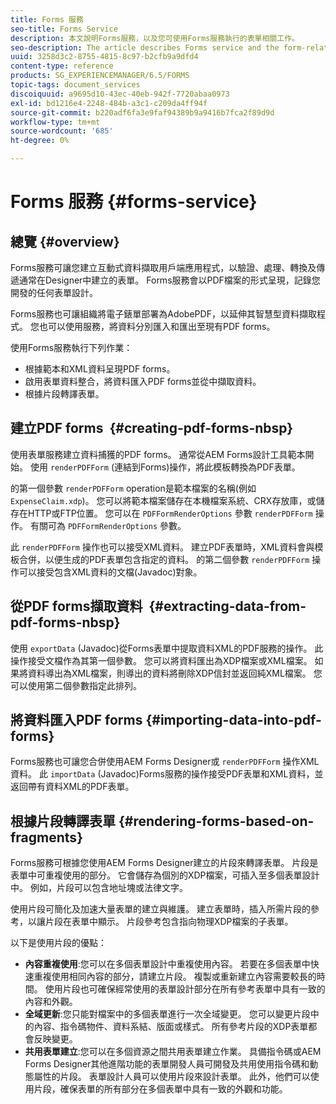 ```yaml
---
title: Forms 服務
seo-title: Forms Service
description: 本文說明Forms服務，以及您可使用Forms服務執行的表單相關工作。
seo-description: The article describes Forms service and the form-related tasks you can perform using Forms service.
uuid: 3258d3c2-8755-4815-8c97-b2cfb9a9dfd4
content-type: reference
products: SG_EXPERIENCEMANAGER/6.5/FORMS
topic-tags: document_services
discoiquuid: a9695d10-43ec-40eb-942f-7720abaa0973
exl-id: bd1216e4-2248-484b-a3c1-c209da4ff94f
source-git-commit: b220adf6fa3e9faf94389b9a9416b7fca2f89d9d
workflow-type: tm+mt
source-wordcount: '685'
ht-degree: 0%

---
```


# Forms 服務 {#forms-service}

## 總覽 {#overview}

Forms服務可讓您建立互動式資料擷取用戶端應用程式，以驗證、處理、轉換及傳遞通常在Designer中建立的表單。 Forms服務會以PDF檔案的形式呈現，記錄您開發的任何表單設計。

Forms服務也可讓組織將電子錶單部署為AdobePDF，以延伸其智慧型資料擷取程式。 您也可以使用服務，將資料分別匯入和匯出至現有PDF forms。

使用Forms服務執行下列作業：

* 根據範本和XML資料呈現PDF forms。
* 啟用表單資料整合，將資料匯入PDF forms並從中擷取資料。
* 根據片段轉譯表單。

## 建立PDF forms  {#creating-pdf-forms-nbsp}

使用表單服務建立資料捕獲的PDF forms。 通常從AEM Forms設計工具範本開始。 使用 `renderPDFForm` (連結到Forms)操作，將此模板轉換為PDF表單。

的第一個參數 `renderPDFForm` operation是範本檔案的名稱(例如 `ExpenseClaim.xdp`)。 您可以將範本檔案儲存在本機檔案系統、CRX存放庫，或儲存在HTTP或FTP位置。 您可以在 `PDFFormRenderOptions` 參數 `renderPDFForm` 操作。 有關可為 `PDFFormRenderOptions` 參數。

此 `renderPDFForm` 操作也可以接受XML資料。 建立PDF表單時，XML資料會與模板合併，以便生成的PDF表單包含指定的資料。 的第二個參數 `renderPDFForm` 操作可以接受包含XML資料的文檔(Javadoc)對象。

## 從PDF forms擷取資料  {#extracting-data-from-pdf-forms-nbsp}

使用 `exportData` (Javadoc)從Forms表單中提取資料XML的PDF服務的操作。 此操作接受文檔作為其第一個參數。 您可以將資料匯出為XDP檔案或XML檔案。 如果將資料導出為XML檔案，則導出的資料將刪除XDP信封並返回純XML檔案。 您可以使用第二個參數指定此排列。

## 將資料匯入PDF forms {#importing-data-into-pdf-forms}

Forms服務也可讓您合併使用AEM Forms Designer或 `renderPDFForm` 操作XML資料。 此 `importData` (Javadoc)Forms服務的操作接受PDF表單和XML資料，並返回帶有資料XML的PDF表單。

## 根據片段轉譯表單 {#rendering-forms-based-on-fragments}

Forms服務可根據您使用AEM Forms Designer建立的片段來轉譯表單。 片段是表單中可重複使用的部分。 它會儲存為個別的XDP檔案，可插入至多個表單設計中。 例如，片段可以包含地址塊或法律文字。

使用片段可簡化及加速大量表單的建立與維護。 建立表單時，插入所需片段的參考，以讓片段在表單中顯示。 片段參考包含指向物理XDP檔案的子表單。

以下是使用片段的優點：

* **內容重複使用**:您可以在多個表單設計中重複使用內容。 若要在多個表單中快速重複使用相同內容的部分，請建立片段。 複製或重新建立內容需要較長的時間。 使用片段也可確保經常使用的表單設計部分在所有參考表單中具有一致的內容和外觀。
* **全域更新**:您只能對檔案中的多個表單進行一次全域變更。 您可以變更片段中的內容、指令碼物件、資料系結、版面或樣式。 所有參考片段的XDP表單都會反映變更。
* **共用表單建立**:您可以在多個資源之間共用表單建立作業。 具備指令碼或AEM Forms Designer其他進階功能的表單開發人員可開發及共用使用指令碼和動態屬性的片段。 表單設計人員可以使用片段來設計表單。 此外，他們可以使用片段，確保表單的所有部分在多個表單中具有一致的外觀和功能。
